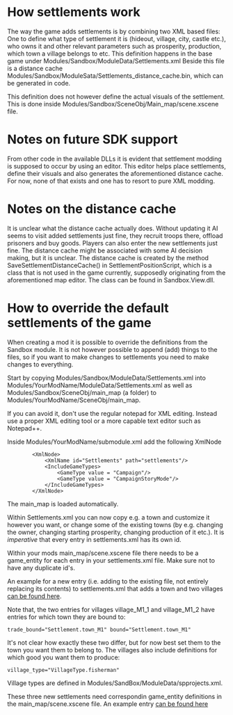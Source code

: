 # How settlements work
The way the game adds settlements is by combining two XML based files: One to define what type of settlement it is (hideout, village, city, castle etc.), who owns it and other relevant parameters such as prosperity, production, which town a village belongs to etc.
This definition happens in the base game under Modules/Sandbox/ModuleData/Settlements.xml
Beside this file is a distance cache Modules/Sandbox/ModuleSata/Settlements_distance_cache.bin, which can be generated in code.

This definition does not however define the actual visuals of the settlement. This is done inside Modules/Sandbox/SceneObj/Main_map/scene.xscene file.

# Notes on future SDK support
From other code in the available DLLs it is evident that settlement modding is supposed to occur by using an editor. This editor helps place settlements, define their visuals and also generates the aforementioned distance cache.
For now, none of that exists and one has to resort to pure XML modding.

# Notes on the distance cache
It is unclear what the distance cache actually does. Without updating it AI seems to visit added settlements just fine, they recruit troops there, offload prisoners and buy goods. Players can also enter the new settlements just fine.
The distance cache might be associated with some AI decision making, but it is unclear. The distance cache is created by the method SaveSettlementDistanceCache() in SettlementPositionScript, which is a class that is not used in the game currently, supposedly originating from the aforementioned map editor.
The class can be found in Sandbox.View.dll.

# How to override the default settlements of the game
When creating a mod it is possible to override the definitions from the Sandbox module. It is not however possible to append (add) things to the files, so if you want to make changes to settlements
you need to make changes to everything. 

Start by copying Modules/Sandbox/ModuleData/Settlements.xml into Modules/YourModName/ModuleData/Settlements.xml as well as Modules/Sandbox/SceneObj/main_map (a folder) to Modules/YourModName/SceneObj/main_map.

If you can avoid it, don't use the regular notepad for XML editing. Instead use a proper XML editing tool or a more capable text editor such as Notepad++.

Inside Modules/YourModName/submodule.xml add the following XmlNode

```
		<XmlNode>
			<XmlName id="Settlements" path="settlements"/>
			<IncludeGameTypes>
				<GameType value = "Campaign"/>
				<GameType value = "CampaignStoryMode"/>
			</IncludeGameTypes>
		</XmlNode> 	
```
The main_map is loaded automatically.

Within Settlements.xml you can now copy e.g. a town and customize it however you want, or change some of the existing towns (by e.g. changing the owner, changing starting prosperity, changing production of it etc.).
It is *imperative* that every entry in settlements.xml has its own id.

Within your mods main_map/scene.xscene file there needs to be a game_entity for each entry in your settlements.xml file. Make sure not to have any duplicate id's.


An example for a new entry (i.e. adding to the existing file, not entirely replacing its contents) to settlements.xml that adds a town and two villages [can be found here](https://pastebin.com/BuSbQ6x2).

Note that, the two entries for villages village_M1_1 and village_M1_2 have entries for which town they are bound to:

```
trade_bound="Settlement.town_M1" bound="Settlement.town_M1"
```

It's not clear how exactly these two differ, but for now best set them to the town you want them to belong to.
The villages also include definitions for which good you want them to produce:

```
village_type="VillageType.fisherman"
```
Village types are defined in Modules/SandBox/ModuleData/spprojects.xml.

These three new settlements need correspondin game_entity definitions in the main_map/scene.xscene file. An example entry [can be found here](https://pastebin.com/dXcKT7wf)


